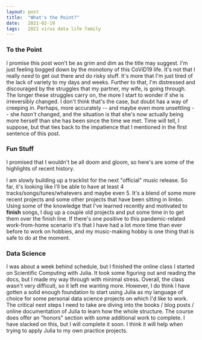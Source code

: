 ```yaml
---
layout: post
title:  "What's the Point?"
date:   2021-02-19
tags:   2021 virus data life family
---
```


### To the Point

I promise this post won't be as grim and dim as the title may suggest. I'm just feeling bogged down by the monotony of this CoViD19 life. It's not that I really _need_ to get out there and do risky stuff. It's more that I'm just tired of the lack of variety to my days and weeks. Further to that, I'm distressed and discouraged by the struggles that my partner, my wife, is going through. The longer these struggles carry on, the more I start to wonder if she is irreversibly changed. I don't think that's the case, but doubt has a way of creeping in. Perhaps, more accurately -- and maybe even more unsettling -- she _hasn't_ changed, and the situation is that she's now actually being more herself than she has been since the time we met. Time will tell, I suppose, but that ties back to the impatience that I mentioned in the first sentence of this post.

### Fun Stuff

I promised that I wouldn't be all doom and gloom, so here's are some of the highlights of recent history.

I am slowly building up a tracklist for the next "official" music release. So far, it's looking like I'll be able to have at least 4 tracks/songs/tunes/whatevers and maybe even 5. It's a blend of some more recent projects and some other projects that have been sitting in limbo. Using some of the knowledge that I've learned recently and motivated to **finish** songs, I dug up a couple old projects and put some time in to get them over the finish line. If there's one positive to this pandemic-related work-from-home scenario it's that I have had a lot more time than ever before to work on hobbies, and my music-making hobby is one thing that is safe to do at the moment.

### Data Science

I was about a week behind schedule, but I finished the online class I started on Scientific Computing with Julia. It took some figuring out and reading the docs, but I made my way through with minimal stress. Overall, the class wasn't very difficult, so it left me wanting more. However, I do think I have gotten a solid enough foundation to start using Julia as my language of choice for some personal data science projects on which I'd like to work. The critical next steps I need to take are diving into the books / blog posts / online documentation of Julia to learn how the whole structure. The course does offer an "honors" section with some additional work to complete. I have slacked on this, but I will complete it soon. I think it will help when trying to apply Julia to my own practice projects.
